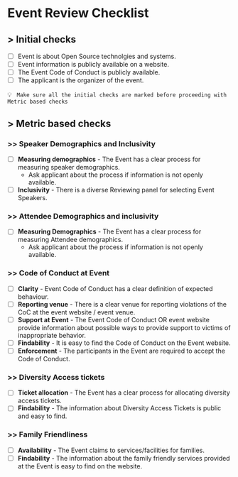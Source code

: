 # Event Review Checklist


## > Initial checks

- [ ] Event is about Open Source technolgies and systems.
- [ ] Event information is publicly available on a website.
- [ ] The Event Code of Conduct is publicly available.
- [ ] The applicant is the organizer of the event.

💡 ``` Make sure all the initial checks are marked before proceeding with Metric based checks```

## > Metric based checks

### >> Speaker Demographics and Inclusivity
- [ ] **Measuring demographics** - The Event has a clear process for measuring speaker demographics.
  - Ask applicant about the process if information is not openly available.
- [ ] **Inclusivity** - There is a diverse Reviewing panel for selecting Event Speakers.

### >> Attendee Demographics and inclusivity
- [ ] **Measuring Demographics** - The Event has a clear process for measuring Attendee demographics.
  - Ask applicant about the process if information is not openly available.

### >> Code of Conduct at Event
- [ ] **Clarity** - Event Code of Conduct has a clear definition of expected behaviour.
- [ ] **Reporting venue** - There is a clear venue for reporting violations of the CoC at the event website / event venue.
- [ ] **Support at Event** - The Event Code of Conduct OR event website provide information about possible ways to provide support to victims of inappropriate behavior.
- [ ] **Findability** - It is easy to find the Code of Conduct on the Event website.
- [ ] **Enforcement** - The participants in the Event are required to accept the Code of Conduct.
    <!--For example: Emails or Phone numbers that can be contacted during the Event-->

### >> Diversity Access tickets
- [ ] **Ticket allocation** - The Event has a clear process for allocating diversity access tickets.
- [ ] **Findability** - The information about Diversity Access Tickets is public and easy to find.

### >> Family Friendliness
- [ ] **Availability** - The Event claims to services/facilities for families.
- [ ] **Findability** - The information about the family friendly services provided at the Event is easy to find on the website.
